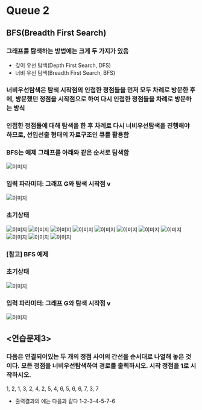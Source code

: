 # Queue 2
## BFS(Breadth First Search)
### 그래프를 탐색하는 방법에는 크게 두 가지가 있음
 - 깊이 우선 탐색(Depth First Search, DFS)
 - 너비 우선 탐색(Breadth First Search, BFS)

### 너비우선탐색은 탐색 시작점의 인접한 정점들을 먼저 모두 차례로 방문한 후에, 방문했던 정점을 시작점으로 하여 다시 인접한 정점들을 차례로 방문하는 방식

### 인접한 정점들에 대해 탐색을 한 후 차례로 다시 너비우선탐색을 진행해야 하므로, 선입선출 형태의 자료구조인 큐를 활용함

### BFS는 예제 그래프를 아래와 같은 순서로 탐색함
![이미지](./images/capture_466.PNG)

### 입력 파라미터: 그래프 G와 탐색 시작점 v
![이미지](./images/capture_467.PNG)

### 초기상태
![이미지](./images/capture_468.PNG)
![이미지](./images/capture_469.PNG)
![이미지](./images/capture_470.PNG)
![이미지](./images/capture_471.PNG)
![이미지](./images/capture_472.PNG)
![이미지](./images/capture_473.PNG)
![이미지](./images/capture_474.PNG)
![이미지](./images/capture_475.PNG)
![이미지](./images/capture_476.PNG)
![이미지](./images/capture_477.PNG)
![이미지](./images/capture_478.PNG)

### [참고] BFS 예제
### 초기상태
![이미지](./images/capture_479.PNG)
### 입력 파라미터: 그래프 G와 탐색 시작점 v
![이미지](./images/capture_480.PNG)

## <연습문제3>
### 다음은 연결되어있는 두 개의 정점 사이의 간선을 순서대로 나열해 놓은 것이다. 모든 정점을 너비우선탐색하여 경로를 출력하시오. 시작 정점을 1로 시작하시오.
1, 2, 1, 3, 2, 4, 2, 5, 4, 6, 5, 6, 6, 7, 3, 7

- 출력결과의 예는 다음과 같다
1-2-3-4-5-7-6
